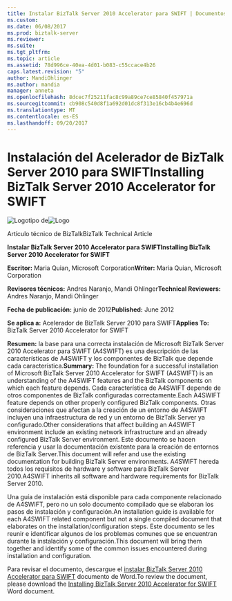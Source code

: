 ```yaml
---
title: Instalar BizTalk Server 2010 Accelerator para SWIFT | Documentos de Microsoft
ms.custom: 
ms.date: 06/08/2017
ms.prod: biztalk-server
ms.reviewer: 
ms.suite: 
ms.tgt_pltfrm: 
ms.topic: article
ms.assetid: 78d996ce-40ea-4d01-b083-c55ccace4b26
caps.latest.revision: "5"
author: MandiOhlinger
ms.author: mandia
manager: anneta
ms.openlocfilehash: 8dcec7f25211fac8c99a89ce7ce85840f457971a
ms.sourcegitcommit: cb908c540d8f1a692d01dc8f313e16cb4b4e696d
ms.translationtype: MT
ms.contentlocale: es-ES
ms.lasthandoff: 09/20/2017
---
```

# <a name="installing-biztalk-server-2010-accelerator-for-swift"></a><span data-ttu-id="1f04b-102">Instalación del Acelerador de BizTalk Server 2010 para SWIFT</span><span class="sxs-lookup"><span data-stu-id="1f04b-102">Installing BizTalk Server 2010 Accelerator for SWIFT</span></span>
<span data-ttu-id="1f04b-103">![Logotipo de](../technical-guides/media/bts-10-installaccelerator-logo.gif "BTS_10_InstallAccelerator_Logo")</span><span class="sxs-lookup"><span data-stu-id="1f04b-103">![Logo](../technical-guides/media/bts-10-installaccelerator-logo.gif "BTS_10_InstallAccelerator_Logo")</span></span>  
  
 <span data-ttu-id="1f04b-104">Artículo técnico de BizTalk</span><span class="sxs-lookup"><span data-stu-id="1f04b-104">BizTalk Technical Article</span></span>  
  
 <span data-ttu-id="1f04b-105">**Instalar BizTalk Server 2010 Accelerator para SWIFT**</span><span class="sxs-lookup"><span data-stu-id="1f04b-105">**Installing BizTalk Server 2010 Accelerator for SWIFT**</span></span>  
  
 <span data-ttu-id="1f04b-106">**Escritor:** Maria Quian, Microsoft Corporation</span><span class="sxs-lookup"><span data-stu-id="1f04b-106">**Writer:** Maria Quian, Microsoft Corporation</span></span>  
  
 <span data-ttu-id="1f04b-107">**Revisores técnicos:** Andres Naranjo, Mandi Ohlinger</span><span class="sxs-lookup"><span data-stu-id="1f04b-107">**Technical Reviewers:** Andres Naranjo, Mandi Ohlinger</span></span>  
  
 <span data-ttu-id="1f04b-108">**Fecha de publicación:** junio de 2012</span><span class="sxs-lookup"><span data-stu-id="1f04b-108">**Published:** June 2012</span></span>  
  
 <span data-ttu-id="1f04b-109">**Se aplica a:** Acelerador de BizTalk Server 2010 para SWIFT</span><span class="sxs-lookup"><span data-stu-id="1f04b-109">**Applies To:** BizTalk Server 2010 Accelerator for SWIFT</span></span>  
  
 <span data-ttu-id="1f04b-110">**Resumen:** la base para una correcta instalación de Microsoft BizTalk Server 2010 Accelerator para SWIFT (A4SWIFT) es una descripción de las características de A4SWIFT y los componentes de BizTalk que depende cada característica.</span><span class="sxs-lookup"><span data-stu-id="1f04b-110">**Summary:** The foundation for a successful installation of Microsoft BizTalk Server 2010 Accelerator for SWIFT (A4SWIFT) is an understanding of the A4SWIFT features and the BizTalk components on which each feature depends.</span></span> <span data-ttu-id="1f04b-111">Cada característica de A4SWIFT depende de otros componentes de BizTalk configuradas correctamente.</span><span class="sxs-lookup"><span data-stu-id="1f04b-111">Each A4SWIFT feature depends on other properly configured BizTalk components.</span></span> <span data-ttu-id="1f04b-112">Otras consideraciones que afectan a la creación de un entorno de A4SWIFT incluyen una infraestructura de red y un entorno de BizTalk Server ya configurado.</span><span class="sxs-lookup"><span data-stu-id="1f04b-112">Other considerations that affect building an A4SWIFT environment include an existing network infrastructure and an already configured BizTalk Server environment.</span></span> <span data-ttu-id="1f04b-113">Este documento se hacen referencia y usar la documentación existente para la creación de entornos de BizTalk Server.</span><span class="sxs-lookup"><span data-stu-id="1f04b-113">This document will refer and use the existing documentation for building BizTalk Server environments.</span></span> <span data-ttu-id="1f04b-114">A4SWIFT hereda todos los requisitos de hardware y software para BizTalk Server 2010.</span><span class="sxs-lookup"><span data-stu-id="1f04b-114">A4SWIFT inherits all software and hardware requirements for BizTalk Server 2010.</span></span>  
  
 <span data-ttu-id="1f04b-115">Una guía de instalación está disponible para cada componente relacionado de A4SWIFT, pero no un solo documento compilado que se elaboran los pasos de instalación y configuración.</span><span class="sxs-lookup"><span data-stu-id="1f04b-115">An installation guide is available for each A4SWIFT related component but not a single compiled document that elaborates on the installation/configuration steps.</span></span> <span data-ttu-id="1f04b-116">Este documento se les reunir e identificar algunos de los problemas comunes que se encuentran durante la instalación y configuración.</span><span class="sxs-lookup"><span data-stu-id="1f04b-116">This document will bring them together and identify some of the common issues encountered during installation and configuration.</span></span>  
  
 <span data-ttu-id="1f04b-117">Para revisar el documento, descargue el [instalar BizTalk Server 2010 Accelerator para SWIFT](http://go.microsoft.com/fwlink/?LinkId=255118) documento de Word.</span><span class="sxs-lookup"><span data-stu-id="1f04b-117">To review the document, please download the [Installing BizTalk Server 2010 Accelerator for SWIFT](http://go.microsoft.com/fwlink/?LinkId=255118) Word document.</span></span>